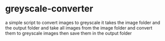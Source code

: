 # greyscale-converter
a simple script to convert images to greyscale  it takes the image folder and the output folder and take all images from the image folder and convert them to greyscale images then save them in the output folder
